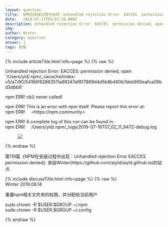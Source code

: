 ```yaml
---
layout: question
title:  NPM在安装过程中出现：Unhandled rejection Error  EACCES  permission denied
date:   2019-07-17T03:07:58.000Z
description: Unhandled rejection Error  EACCES  permission denied, open...
img: 
author: Winter
category: question
answer: 1
tags: 前端
---
```

<div class="article-root">
  <div class="article">
    {% include articleTitle.html info=page %}
    {% raw %}
    <div class="article-content"><p>Unhandled rejection Error: EACCES: permission denied, open '/Users/yld/.npm/_cacache/index-v5/a7/80/54166f62863511a69247af817869d4d5b8b460b7deb990eafca09bd3dbb6'</p><p>npm ERR! cb() never called!</p><p>npm ERR! This is an error with npm itself. Please report this error at:<br>npm ERR! &nbsp; &nbsp; &lt;https://npm.community&gt;</p><p>npm ERR! A complete log of this run can be found in:<br>npm ERR! &nbsp; &nbsp; /Users/yld/.npm/_logs/2019-07-16T07_02_11_947Z-debug.log</p><figure class="image"><img src="https://www.samyoc.com/uploads/users/1/images/1563332868893.png"></figure></div>
    {% endraw %}
  </div>
  <p class="winter_mark">第119篇《NPM在安装过程中出现：Unhandled rejection Error  EACCES  permission denied》来自Winter(https://github.com/aiyld/aiyld.github.io)的站点</p>
  <div class="discuss-wrapper">
    {% include discussTitle.html info=page %}
    {% raw %}
    <div class="discuss-item">
        <div class="discuss-parent">
          <div class="discuss-meta">
            <span class="discuss-user">Winter</span>
            <span class="discuss-time">2019.08.14</span>
          </div>
          <div class="discuss-comment"><p>重置npm相关文件夹的权限，并分配给当前用户</p><p>sudo chown -R $USER:$GROUP ~/.npm<br>sudo chown -R $USER:$GROUP ~/.config</p></div>
        </div></div>
    {% endraw %}
  </div>
<div>
